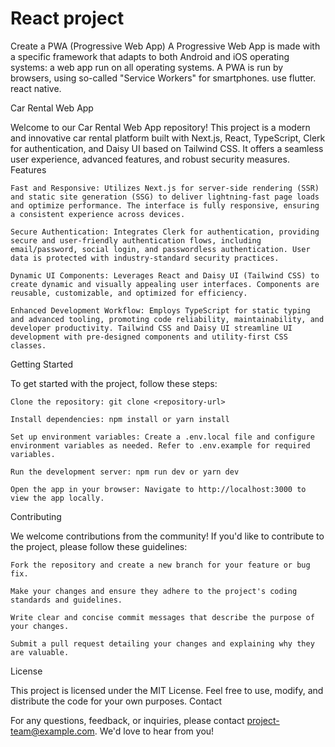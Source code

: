 # React project
Create a PWA (Progressive Web App)  A Progressive Web App is made with a specific framework that adapts to both Android and iOS operating systems: a web app run on all operating systems. A PWA is run by browsers, using so-called "Service Workers" for smartphones. use flutter. react native.

Car Rental Web App

Welcome to our Car Rental Web App repository! This project is a modern and innovative car rental platform built with Next.js, React, TypeScript, Clerk for authentication, and Daisy UI based on Tailwind CSS. It offers a seamless user experience, advanced features, and robust security measures.
Features

    Fast and Responsive: Utilizes Next.js for server-side rendering (SSR) and static site generation (SSG) to deliver lightning-fast page loads and optimize performance. The interface is fully responsive, ensuring a consistent experience across devices.

    Secure Authentication: Integrates Clerk for authentication, providing secure and user-friendly authentication flows, including email/password, social login, and passwordless authentication. User data is protected with industry-standard security practices.

    Dynamic UI Components: Leverages React and Daisy UI (Tailwind CSS) to create dynamic and visually appealing user interfaces. Components are reusable, customizable, and optimized for efficiency.

    Enhanced Development Workflow: Employs TypeScript for static typing and advanced tooling, promoting code reliability, maintainability, and developer productivity. Tailwind CSS and Daisy UI streamline UI development with pre-designed components and utility-first CSS classes.

Getting Started

To get started with the project, follow these steps:

    Clone the repository: git clone <repository-url>

    Install dependencies: npm install or yarn install

    Set up environment variables: Create a .env.local file and configure environment variables as needed. Refer to .env.example for required variables.

    Run the development server: npm run dev or yarn dev

    Open the app in your browser: Navigate to http://localhost:3000 to view the app locally.

Contributing

We welcome contributions from the community! If you'd like to contribute to the project, please follow these guidelines:

    Fork the repository and create a new branch for your feature or bug fix.

    Make your changes and ensure they adhere to the project's coding standards and guidelines.

    Write clear and concise commit messages that describe the purpose of your changes.

    Submit a pull request detailing your changes and explaining why they are valuable.

License

This project is licensed under the MIT License. Feel free to use, modify, and distribute the code for your own purposes.
Contact

For any questions, feedback, or inquiries, please contact project-team@example.com. We'd love to hear from you!
